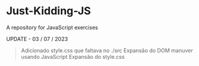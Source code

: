 # Just-Kidding-JS
A repository for JavaScript exercises

UPDATE - 03 / 07 / 2023
 > Adicionado style.css que faltava no ./src
 > Expansão do DOM manuver usando JavaScript
 > Expansão do style.css